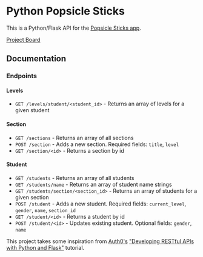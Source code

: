 # Python Popsicle Sticks

This is a Python/Flask API for the [Popsicle Sticks app](https://github.com/SeanMcP/popsicle-sticks).

[Project Board](https://github.com/SeanMcP/python_popsicle_sticks/projects/1)

## Documentation
### Endpoints
#### Levels
- `GET /levels/student/<student_id>` - Returns an array of levels for a given student
#### Section
- `GET /sections` - Returns an array of all sections
- `POST /section` - Adds a new section. Required fields: `title`, `level`
- `GET /section/<id>` - Returns a section by id
#### Student
- `GET /students` - Returns an array of all students
- `GET /students/name` - Returns an array of student name strings
- `GET /students/section/<section_id>` - Returns an array of students for a given section
- `POST /student` - Adds a new student. Required fields: `current_level`, `gender`, `name`, `section_id`
- `GET /student/<id>` - Returns a student by id
- `POST /student/<id>` - Updates existing student. Optional fields: `gender`, `name`


This project takes some inspiration from [Auth0's](https://auth0.com) ["Developing RESTful APIs with Python and Flask"](https://auth0.com/blog/developing-restful-apis-with-python-and-flask/) tutorial.